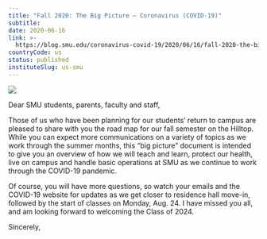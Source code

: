 ```yaml
---
title: "Fall 2020: The Big Picture – Coronavirus (COVID-19)"
subtitle: 
date: 2020-06-16
link: >-
  https://blog.smu.edu/coronavirus-covid-19/2020/06/16/fall-2020-the-big-picture/
countryCode: us
status: published
instituteSlug: us-smu
---
```

![](https://s3.us-west-2.amazonaws.com/us-west-2.files.campus.edublogs.org/favicon.png)

Dear SMU students, parents, faculty and staff,

Those of us who have been planning for our students’ return to campus are pleased to share with you the road map for our fall semester on the Hilltop. While you can expect more communications on a variety of topics as we work through the summer months, this “big picture” document is intended to give you an overview of how we will teach and learn, protect our health, live on campus and handle basic operations at SMU as we continue to work through the COVID-19 pandemic.

Of course, you will have more questions, so watch your emails and the COVID-19 website for updates as we get closer to residence hall move-in, followed by the start of classes on Monday, Aug. 24. I have missed you all, and am looking forward to welcoming the Class of 2024.

Sincerely,
